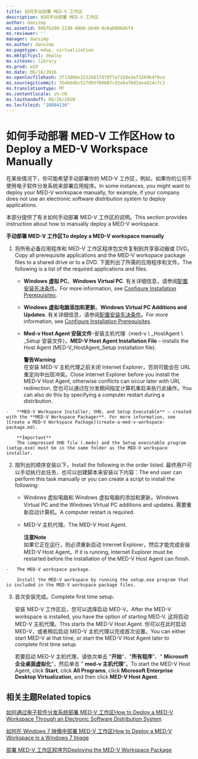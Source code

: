 ```yaml
---
title: 如何手动部署 MED-V 工作区
description: 如何手动部署 MED-V 工作区
author: dansimp
ms.assetid: 94bfb209-2230-49b6-bb40-9c6ab088dbf4
ms.reviewer: ''
manager: dansimp
ms.author: dansimp
ms.pagetype: mdop, virtualization
ms.mktglfcycl: deploy
ms.sitesec: library
ms.prod: w10
ms.date: 06/16/2016
ms.openlocfilehash: 3f13d06e2232681f87df7a71b9a3ef3269b4f9ce
ms.sourcegitcommit: 354664bc527d93f80687cd2eba70d1eea024c7c3
ms.translationtype: MT
ms.contentlocale: zh-CN
ms.lasthandoff: 06/26/2020
ms.locfileid: "10804136"
---
```

# <span data-ttu-id="22be1-103">如何手动部署 MED-V 工作区</span><span class="sxs-lookup"><span data-stu-id="22be1-103">How to Deploy a MED-V Workspace Manually</span></span>


<span data-ttu-id="22be1-104">在某些情况下，你可能希望手动部署你的 MED-V 工作区，例如，如果你的公司不使用电子软件分发系统来部署应用程序。</span><span class="sxs-lookup"><span data-stu-id="22be1-104">In some instances, you might want to deploy your MED-V workspace manually, for example, if your company does not use an electronic software distribution system to deploy applications.</span></span>

<span data-ttu-id="22be1-105">本部分提供了有关如何手动部署 MED-V 工作区的说明。</span><span class="sxs-lookup"><span data-stu-id="22be1-105">This section provides instruction about how to manually deploy a MED-V workspace.</span></span>

**<span data-ttu-id="22be1-106">手动部署 MED-V 工作区</span><span class="sxs-lookup"><span data-stu-id="22be1-106">To deploy a MED-V workspace manually</span></span>**

1.  <span data-ttu-id="22be1-107">将所有必备应用程序和 MED-V 工作区程序包文件复制到共享驱动器或 DVD。</span><span class="sxs-lookup"><span data-stu-id="22be1-107">Copy all prerequisite applications and the MED-V workspace package files to a shared drive or to a DVD.</span></span> <span data-ttu-id="22be1-108">下面列出了所需的应用程序和文件。</span><span class="sxs-lookup"><span data-stu-id="22be1-108">The following is a list of the required applications and files.</span></span>

    -   <span data-ttu-id="22be1-109">**Windows 虚拟 PC**。</span><span class="sxs-lookup"><span data-stu-id="22be1-109">**Windows Virtual PC**.</span></span> <span data-ttu-id="22be1-110">有关详细信息，请参阅[配置安装先决条件](configure-installation-prerequisites.md)。</span><span class="sxs-lookup"><span data-stu-id="22be1-110">For more information, see [Configure Installation Prerequisites](configure-installation-prerequisites.md).</span></span>

    -   <span data-ttu-id="22be1-111">**Windows 虚拟电脑添加和更新**。</span><span class="sxs-lookup"><span data-stu-id="22be1-111">**Windows Virtual PC Additions and Updates**.</span></span> <span data-ttu-id="22be1-112">有关详细信息，请参阅[配置安装先决条件](configure-installation-prerequisites.md)。</span><span class="sxs-lookup"><span data-stu-id="22be1-112">For more information, see [Configure Installation Prerequisites](configure-installation-prerequisites.md).</span></span>

    -   <span data-ttu-id="22be1-113">**Med-v Host Agent 安装文件**-安装主机代理（med-v \ _HostAgent \ _Setup 安装文件）。</span><span class="sxs-lookup"><span data-stu-id="22be1-113">**MED-V Host Agent Installation File** – installs the Host Agent (MED-V\_HostAgent\_Setup installation file).</span></span>

        **<span data-ttu-id="22be1-114">警告</span><span class="sxs-lookup"><span data-stu-id="22be1-114">Warning</span></span>**  
        <span data-ttu-id="22be1-115">在安装 MED-V 主机代理之前关闭 Internet Explorer，否则可能会在 URL 重定向中出现冲突。</span><span class="sxs-lookup"><span data-stu-id="22be1-115">Close Internet Explorer before you install the MED-V Host Agent, otherwise conflicts can occur later with URL redirection.</span></span> <span data-ttu-id="22be1-116">您也可以通过在分发期间指定计算机重启来执行此操作。</span><span class="sxs-lookup"><span data-stu-id="22be1-116">You can also do this by specifying a computer restart during a distribution.</span></span>



~~~
-   **MED-V Workspace Installer, VHD, and Setup Executable** – created with the **MED-V Workspace Packager**. For more information, see [Create a MED-V Workspace Package](create-a-med-v-workspace-package.md).

    **Important**  
    The compressed VHD file (.medv) and the Setup executable program (setup.exe) must be in the same folder as the MED-V workspace installer.
~~~



2. <span data-ttu-id="22be1-117">按列出的顺序安装以下。</span><span class="sxs-lookup"><span data-stu-id="22be1-117">Install the following in the order listed.</span></span> <span data-ttu-id="22be1-118">最终用户可以手动执行此任务，也可以创建脚本来安装以下内容：</span><span class="sxs-lookup"><span data-stu-id="22be1-118">The end user can perform this task manually or you can create a script to install the following:</span></span>

   -   <span data-ttu-id="22be1-119">Windows 虚拟电脑和 Windows 虚拟电脑的添加和更新。</span><span class="sxs-lookup"><span data-stu-id="22be1-119">Windows Virtual PC and the Windows Virtual PC additions and updates.</span></span> <span data-ttu-id="22be1-120">需要重新启动计算机。</span><span class="sxs-lookup"><span data-stu-id="22be1-120">A computer restart is required.</span></span>

   -   <span data-ttu-id="22be1-121">MED-V 主机代理。</span><span class="sxs-lookup"><span data-stu-id="22be1-121">The MED-V Host Agent.</span></span>

       **<span data-ttu-id="22be1-122">注意</span><span class="sxs-lookup"><span data-stu-id="22be1-122">Note</span></span>**  
       <span data-ttu-id="22be1-123">如果它正在运行，则必须重新启动 Internet Explorer，然后才能完成安装 MED-V Host Agent。</span><span class="sxs-lookup"><span data-stu-id="22be1-123">If it is running, Internet Explorer must be restarted before the installation of the MED-V Host Agent can finish.</span></span>



~~~
-   The MED-V workspace package.

    Install the MED-V workspace by running the setup.exe program that is included in the MED-V workspace package files.
~~~

3. <span data-ttu-id="22be1-124">首次安装完成。</span><span class="sxs-lookup"><span data-stu-id="22be1-124">Complete first time setup.</span></span>

   <span data-ttu-id="22be1-125">安装 MED-V 工作区后，您可以选择启动 MED-V。</span><span class="sxs-lookup"><span data-stu-id="22be1-125">After the MED-V workspace is installed, you have the option of starting MED-V.</span></span> <span data-ttu-id="22be1-126">这将启动 MED-V 主机代理。</span><span class="sxs-lookup"><span data-stu-id="22be1-126">This starts the MED-V Host Agent.</span></span> <span data-ttu-id="22be1-127">你可以在此时启动 MED-V，或者稍后启动 MED-V 主机代理以完成首次设置。</span><span class="sxs-lookup"><span data-stu-id="22be1-127">You can either start MED-V at that time, or start the MED-V Host Agent later to complete first time setup.</span></span>

   <span data-ttu-id="22be1-128">若要启动 MED-V 主机代理，请依次单击 "**开始**"、"**所有程序**"、" **Microsoft 企业桌面虚拟化**"，然后单击 " **med-v 主机代理**"。</span><span class="sxs-lookup"><span data-stu-id="22be1-128">To start the MED-V Host Agent, click **Start**, click **All Programs**, click **Microsoft Enterprise Desktop Virtualization**, and then click **MED-V Host Agent**.</span></span>

## <span data-ttu-id="22be1-129">相关主题</span><span class="sxs-lookup"><span data-stu-id="22be1-129">Related topics</span></span>


[<span data-ttu-id="22be1-130">如何通过电子软件分发系统部署 MED-V 工作区</span><span class="sxs-lookup"><span data-stu-id="22be1-130">How to Deploy a MED-V Workspace Through an Electronic Software Distribution System</span></span>](how-to-deploy-a-med-v-workspace-through-an-electronic-software-distribution-system.md)

[<span data-ttu-id="22be1-131">如何在 Windows 7 映像中部署 MED-V 工作区</span><span class="sxs-lookup"><span data-stu-id="22be1-131">How to Deploy a MED-V Workspace in a Windows 7 Image</span></span>](how-to-deploy-a-med-v-workspace-in-a-windows-7-image.md)

[<span data-ttu-id="22be1-132">部署 MED-V 工作区程序包</span><span class="sxs-lookup"><span data-stu-id="22be1-132">Deploying the MED-V Workspace Package</span></span>](deploying-the-med-v-workspace-package.md)










